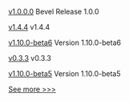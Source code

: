 
[v1.0.0.0](https://github.com/hyperledger/bevel/releases/tag/v1.0.0.0) Bevel Release 1.0.0

[v1.4.4](https://github.com/hyperledger/firefly-common/releases/tag/v1.4.4) v1.4.4

[v1.10.0-beta6](https://github.com/hyperledger/bevel-operator-fabric/releases/tag/v1.10.0-beta6) Version 1.10.0-beta6

[v0.3.3](https://github.com/hyperledger/fabric-protos/releases/tag/v0.3.3) v0.3.3

[v1.10.0-beta5](https://github.com/hyperledger/bevel-operator-fabric/releases/tag/v1.10.0-beta5) Version 1.10.0-beta5


[See more >>>](https://start-here.hyperledger.org/releases)
